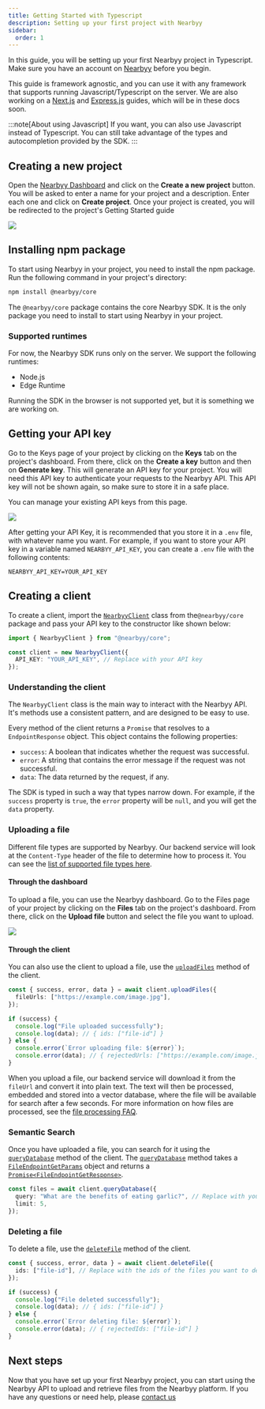 ```yaml
---
title: Getting Started with Typescript
description: Setting up your first project with Nearbyy
sidebar:
  order: 1
---
```


In this guide, you will be setting up your first Nearbyy project in Typescript. Make sure you have an account on [Nearbyy](https://nearbyy.com) before you begin.

This guide is framework agnostic, and you can use it with any framework that supports running Javascript/Typescript on the server. We are also working on a [Next.js](https://nextjs.org/) and [Express.js](https://expressjs.com/) guides, which will be in these docs soon.

:::note[About using Javascript]
If you want, you can also use Javascript instead of Typescript. You can still take advantage of the types and autocompletion provided by the SDK.
:::

## Creating a new project

Open the [Nearbyy Dashboard](https://nearbyy.com/dashboard/projects) and click on the **Create a new project** button. You will be asked to enter a name for your project and a description. Enter each one and click on **Create project**. Once your project is created, you will be redirected to the project's Getting Started guide

![](/project-dashboard.png)

## Installing npm package

To start using Nearbyy in your project, you need to install the npm package. Run the following command in your project's directory:

```bash
npm install @nearbyy/core
```

The `@nearbyy/core` package contains the core Nearbyy SDK. It is the only package you need to install to start using Nearbyy in your project.

### Supported runtimes

For now, the Nearbyy SDK runs only on the server. We support the following runtimes:

- Node.js
- Edge Runtime

Running the SDK in the browser is not supported yet, but it is something we are working on.

## Getting your API key

Go to the Keys page of your project by clicking on the **Keys** tab on the project's dashboard. From there, click on the **Create a key** button and then on **Generate key**. This will generate an API key for your project. You will need this API key to authenticate your requests to the Nearbyy API. This API key will not be shown again, so make sure to store it in a safe place.

You can manage your existing API keys from this page.

![](/api-key.png)

After getting your API Key, it is recommended that you store it in a `.env` file, with whatever name you want. For example, if you want to store your API key in a variable named `NEARBYY_API_KEY`, you can create a `.env` file with the following contents:

```env title=".env"
NEARBYY_API_KEY=YOUR_API_KEY
```

## Creating a client

To create a client, import the [`NearbyyClient`](../../typescript-sdk/nearbyy-client) class from the`@nearbyy/core` package and pass your API key to the constructor like shown below:

```typescript ""YOUR_API_KEY"" title="example.ts"
import { NearbyyClient } from "@nearbyy/core";

const client = new NearbyyClient({
  API_KEY: "YOUR_API_KEY", // Replace with your API key
});
```

### Understanding the client

The `NearbyyClient` class is the main way to interact with the Nearbyy API. It's methods use a consistent pattern, and are designed to be easy to use.

Every method of the client returns a `Promise` that resolves to a `EndpointResponse` object. This object contains the following properties:

- `success`: A boolean that indicates whether the request was successful.
- `error`: A string that contains the error message if the request was not successful.
- `data`: The data returned by the request, if any.

The SDK is typed in such a way that types narrow down. For example, if the `success` property is `true`, the `error` property will be `null`, and you will get the `data` property.

### Uploading a file

Different file types are supported by Nearbyy. Our backend service will look at the `Content-Type` header of the file to determine how to process it. You can see the [list of supported file types here](/faq/file-processing).

#### Through the dashboard

To upload a file, you can use the Nearbyy dashboard. Go to the Files page of your project by clicking on the **Files** tab on the project's dashboard. From there, click on the **Upload file** button and select the file you want to upload.

![](/upload-file.gif)

#### Through the client

You can also use the client to upload a file, use the [`uploadFiles`](../../typescript-sdk/nearbyy-client#uploadfiles) method of the client.

```typescript title="example.ts"
const { success, error, data } = await client.uploadFiles({
  fileUrls: ["https://example.com/image.jpg"],
});

if (success) {
  console.log("File uploaded successfully");
  console.log(data); // { ids: ["file-id"] }
} else {
  console.error(`Error uploading file: ${error}`);
  console.error(data); // { rejectedUrls: ["https://example.com/image.jpg"] }
}
```

When you upload a file, our backend service will download it from the `fileUrl` and convert it into plain text. The text will then be processed, embedded and stored into a vector database, where the file will be available for search after a few seconds. For more information on how files are processed, see the [file processing FAQ](../../faq/file-processing).

### Semantic Search

Once you have uploaded a file, you can search for it using the [`queryDatabase`](../../typescript-sdk/nearbyy-client#querydatabase) method of the client. The [`queryDatabase`](../../typescript-sdk/nearbyy-client#querydatabase) method takes a [`FileEndpointGetParams`](../../api-reference/types#fileendpointgetparams) object and returns a [`Promise<FileEndpointGetResponse>`](../../api-reference/types#fileendpointgetresponse).

```typescript title="example.ts" ""What are the benefits of eating garlic?""
const files = await client.queryDatabase({
  query: "What are the benefits of eating garlic?", // Replace with your query
  limit: 5,
});
```

### Deleting a file

To delete a file, use the [`deleteFile`](../../typescript-sdk/nearbyy-client#deletefile) method of the client.

```typescript title="example.ts"
const { success, error, data } = await client.deleteFile({
  ids: ["file-id"], // Replace with the ids of the files you want to delete
});

if (success) {
  console.log("File deleted successfully");
  console.log(data); // { ids: ["file-id"] }
} else {
  console.error(`Error deleting file: ${error}`);
  console.error(data); // { rejectedIds: ["file-id"] }
}
```

## Next steps

Now that you have set up your first Nearbyy project, you can start using the Nearbyy API to upload and retrieve files from the Nearbyy platform. If you have any questions or need help, please [contact us](mailto:adpadillar25@gmail.com)
